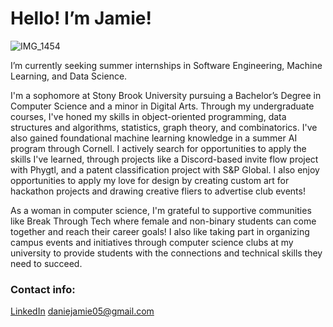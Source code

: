 
# Hello! I’m Jamie!

![IMG_1454](https://github.com/user-attachments/assets/ee11e198-e785-4dea-8bb9-b0b7dca9c910)

I’m currently seeking summer internships in Software Engineering, Machine Learning, and Data Science.

I'm a sophomore at Stony Brook University pursuing a Bachelor’s Degree in Computer Science and a minor in Digital Arts. Through my undergraduate courses, I've honed my skills in object-oriented programming, data structures and algorithms, statistics, graph theory, and combinatorics. I've also gained foundational machine learning knowledge in a summer AI program through Cornell. I actively search for opportunities to apply the skills I've learned, through projects like a Discord-based invite flow project with Phygtl, and a patent classification project with S&P Global. I also enjoy opportunities to apply my love for design by creating custom art for hackathon projects and drawing creative fliers to advertise club events!

As a woman in computer science, I'm grateful to supportive communities like Break Through Tech where female and non-binary students can come together and reach their career goals! I also like taking part in organizing campus events and initiatives through computer science clubs at my university to provide students with the connections and technical skills they need to succeed.

### Contact info:
[LinkedIn](https://www.linkedin.com/in/jamie-calub/)
daniejamie05@gmail.com
